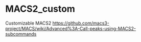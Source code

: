 # MACS2_custom

Customizable MACS2
https://github.com/macs3-project/MACS/wiki/Advanced%3A-Call-peaks-using-MACS2-subcommands